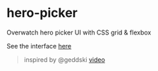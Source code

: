 # hero-picker
Overwatch hero picker UI with CSS grid &amp; flexbox

See the interface [here](https://baltazarparra.github.io/hero-picker/)

> inspired by @geddski [video](https://vimeo.com/225650064)
